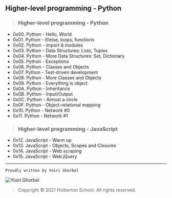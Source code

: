 ## Higher-level programming - Python

> ### Higher-level programming - Python
- 0x00. Python - Hello, World
- 0x01. Python - if/else, loops, functions
- 0x02. Python - import & modules
- 0x03. Python - Data Structures: Lists, Tuples
- 0x04. Python - More Data Structures: Set, Dictionary
- 0x05. Python - Exceptions
- 0x06. Python - Classes and Objects
- 0x07. Python - Test-driven development
- 0x08. Python - More Classes and Objects
- 0x09. Python - Everything is object
- 0x0A. Python - Inheritance
- 0x0B. Python - Input/Output
- 0x0C. Python - Almost a circle
- 0x0F. Python - Object-relational mapping
- 0x10. Python - Network #0
- 0x11. Python - Network #1

> ###  Higher-level programming - JavaScript
- 0x12. JavaScript - Warm up
- 0x13. JavaScript - Objects, Scopes and Closures
- 0x14. JavaScript - Web scraping
- 0x15. JavaScript - Web jQuery

---

```Proudly written by Yosri Ghorbel```

![Yosri Ghorbel](https://pbs.twimg.com/media/E3YEO7kXwAU9x6x?format=png&name=4096x4096)

> Copyright © 2021 Holberton School. All rights reserved.
